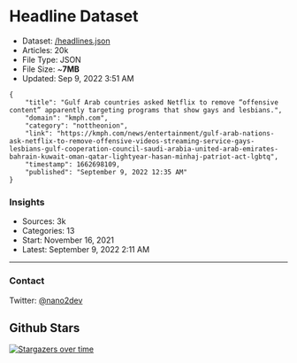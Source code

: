 # Headline Dataset

- Dataset: [/headlines.json](https://raw.githubusercontent.com/fwd/news/master/headlines.json) 
- Articles: 20k
- File Type: JSON
- File Size: ~**7MB**
- Updated: Sep 9, 2022 3:51 AM

```
{
    "title": "Gulf Arab countries asked Netflix to remove “offensive content” apparently targeting programs that show gays and lesbians.",
    "domain": "kmph.com",
    "category": "nottheonion",
    "link": "https://kmph.com/news/entertainment/gulf-arab-nations-ask-netflix-to-remove-offensive-videos-streaming-service-gays-lesbians-gulf-cooperation-council-saudi-arabia-united-arab-emirates-bahrain-kuwait-oman-qatar-lightyear-hasan-minhaj-patriot-act-lgbtq",
    "timestamp": 1662698109,
    "published": "September 9, 2022 12:35 AM"
}
```

### Insights

- Sources: 3k
- Categories: 13
- Start: November 16, 2021
- Latest: September 9, 2022 2:11 AM

---

### Contact 

Twitter: [@nano2dev](https://twitter.com/nano2dev)

## Github Stars

[![Stargazers over time](https://starchart.cc/fwd/news.svg)](https://starchart.cc/fwd/news)
